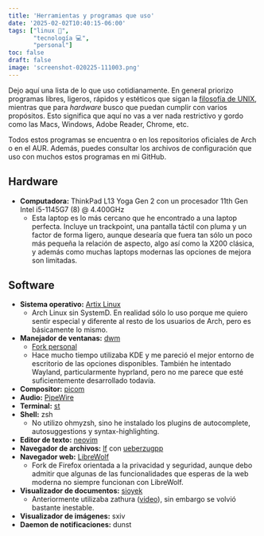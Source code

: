 ```yaml
---
title: 'Herramientas y programas que uso'
date: '2025-02-02T10:40:15-06:00'
tags: ["linux 🐧",
       "tecnología 💻",
       "personal"]
toc: false
draft: false
image: 'screenshot-020225-111003.png'
---
```


Dejo aquí una lista de lo que uso cotidianamente. En general priorizo programas libres, ligeros, rápidos y estéticos que sigan la [filosofía de UNIX](https://en.wikipedia.org/wiki/Unix_philosophy), mientras que para *hardware* busco que puedan cumplir con varios propósitos. Esto significa que aquí no vas a ver nada restrictivo y gordo como las Macs, Windows, Adobe Reader, Chrome, etc.

Todos estos programas se encuentra o en los repositorios oficiales de Arch o en el AUR. Además, puedes consultar los archivos de configuración que uso con muchos estos programas en mi GitHub.

## Hardware
- **Computadora:** ThinkPad L13 Yoga Gen 2 con un procesador 11th Gen Intel i5-1145G7 (8) @ 4.400GHz
    - Esta laptop es lo más cercano que he encontrado a una laptop perfecta. Incluye un trackpoint, una pantalla táctil con pluma y un factor de forma ligero, aunque desearía que fuera tan sólo un poco más pequeña la relación de aspecto, algo así como la X200 clásica, y además como muchas laptops modernas las opciones de mejora son limitadas.

## Software
- **Sistema operativo:** [Artix Linux](https://artixlinux.org)
    - Arch Linux sin SystemD. En realidad sólo lo uso porque me quiero sentir especial y diferente al resto de los usuarios de Arch, pero es básicamente lo mismo.
- **Manejador de ventanas:** [dwm](https://dwm.suckless.org)
    - [Fork personal](https://github.com/danielml-mx/dwm)
    - Hace mucho tiempo utilizaba KDE y me pareció el mejor entorno de escritorio de las opciones disponibles. También he intentado Wayland, particularmente hyprland, pero no me parece que esté suficientemente desarrollado todavía. 
- **Compositor:** [picom](https://github.com/yshui/picom)
- **Audio:** [PipeWire](https://wiki.archlinux.org/title/PipeWire)
- **Terminal:** [st](https://st.suckless.org/)
- **Shell:** zsh
    - No utilizo ohmyzsh, sino he instalado los plugins de autocomplete, autosuggestions y syntax-highlighting.
- **Editor de texto:** [neovim](https://neovim.io/)
- **Navegador de archivos:** [lf](https://github.com/gokcehan/lf) con [ueberzugpp](https://github.com/jstkdng/ueberzugpp)
- **Navegador web:** [LibreWolf](https://librewolf.net/)
    - Fork de Firefox orientada a la privacidad y seguridad, aunque debo admitir que algunas de las funcionalidades que esperas de la web moderna no siempre funcionan con LibreWolf.
- **Visualizador de documentos:** [sioyek](https://github.com/ahrm/sioyek)
    - Anteriormente utilizaba zathura ([video](https://www.youtube.com/watch?v=d6zodqSFN60)), sin embargo se volvió bastante inestable.
- **Visualizador de imágenes:** sxiv
- **Daemon de notificaciones:** dunst

